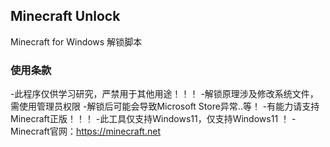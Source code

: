 <p>
<strong><h2>Minecraft Unlock</h2></strong>
Minecraft for Windows 解锁脚本
</p>

### 使用条款
 -此程序仅供学习研究，严禁用于其他用途！！！
 -解锁原理涉及修改系统文件，需使用管理员权限
 -解锁后可能会导致Microsoft Store异常..等！
 -有能力请支持Minecraft正版！！！
 -此工具仅支持Windows11，仅支持Windows11 ！
 -Minecraft官网：https://minecraft.net
